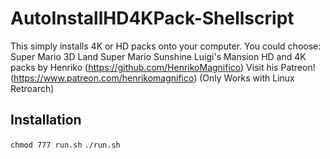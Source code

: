 # AutoInstallHD4KPack-Shellscript
This simply installs 4K or HD packs onto your computer.
You could choose:
Super Mario 3D Land 
Super Mario Sunshine 
Luigi's Mansion
HD and 4K packs by Henriko (https://github.com/HenrikoMagnifico) 
Visit his Patreon!(https://www.patreon.com/henrikomagnifico)
(Only Works with Linux Retroarch)
## Installation
`chmod 777 run.sh`
`./run.sh`
